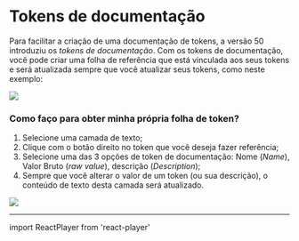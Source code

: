 # Tokens de documentação

Para facilitar a criação de uma documentação de tokens, a versão 50 introduziu os *tokens de documentação*. Com os tokens de documentação, você pode criar uma folha de referência que está vinculada aos seus tokens e será atualizada sempre que você atualizar seus tokens, como neste exemplo:

![](/size-example.jpg)

### Como faço para obter minha própria folha de token?

1. Selecione uma camada de texto;
2. Clique com o botão direito no token que você deseja fazer referência;
3. Selecione uma das 3 opções de token de documentação: Nome (*Name*), Valor Bruto (*raw value*), descrição (*Description*);
4. Sempre que você alterar o valor de um token (ou sua descrição), o conteúdo de texto desta camada será atualizado.

![](/size-howto.jpg)

---

import ReactPlayer from 'react-player'

<ReactPlayer
  muted
  playsinline
  width="100%"
  height="auto"
  loop
  playing
  controls
  url="/documentation-tokens.mp4"
/>
